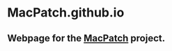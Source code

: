 MacPatch.github.io
===================

## Webpage for the [MacPatch](https://github.com/SMSG-MAC-DEV/MacPatch) project.
